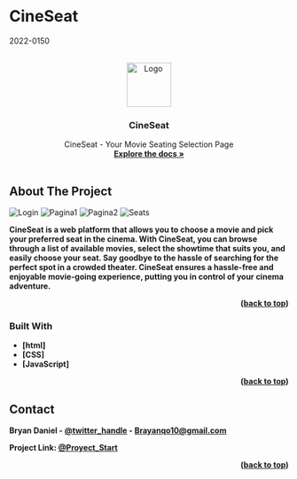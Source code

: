 # CineSeat
2022-0150
<a name="readme-top"></a>
<!-- PROJECT LOGO -->
<br />
<div align="center">
  <a href="https://github.com/github_username/repo_name">
    <img src="WeatherPage/Nubes.png" alt="Logo" width="80" height="80">
  </a>

  <h3 align="center">CineSeat</h3>
    <p align="center">
    CineSeat - Your Movie Seating Selection Page 
    <br />
    <a href="https://github.com/DragontitanB?tab=repositories"><strong>Explore the docs »</strong></a>
    <br />
    <br />
  </p>
</div>

<!-- ABOUT THE PROJECT -->
## About The Project

![Login](https://github.com/DragontitanB/CineSeat/assets/107432108/9e9e1c28-b7cc-4270-a853-7a946ba86ae4)
![Pagina1](https://github.com/DragontitanB/CineSeat/assets/107432108/4760551f-de41-47b0-afc6-1bb927079d52)
![Pagina2](https://github.com/DragontitanB/CineSeat/assets/107432108/f544cc0d-c4e5-418f-9eee-20d3175fa7ef)
![Seats](https://github.com/DragontitanB/CineSeat/assets/107432108/17992de8-1d15-4d4f-a3ab-53d2175f86ba)




<b>CineSeat<b> is a web platform that allows you to choose a movie and pick your preferred seat in the cinema. With CineSeat, you can browse through a list of available movies, select the showtime that suits you, and easily choose your seat. Say goodbye to the hassle of searching for the perfect spot in a crowded theater. CineSeat ensures a hassle-free and enjoyable movie-going experience, putting you in control of your cinema adventure.

<p align="right">(<a href="#readme-top">back to top</a>)</p>

### Built With

* [html]
* [CSS]
* [JavaScript]

<p align="right">(<a href="#readme-top">back to top</a>)</p>

<!-- CONTACT -->
## Contact

Bryan Daniel - [@twitter_handle](https://twitter.com/brayanqo10) - Brayanqo10@gmail.com

Project Link: [@Proyect_Start](https://github.com/DragontitanB/WeatherPage/tree/a17542f8a47af2828bc985fce2eb624ce40b29ac)

<p align="right">(<a href="#readme-top">back to top</a>)</p>
